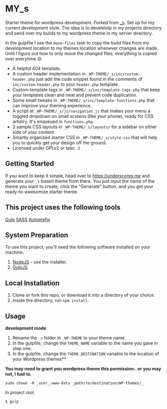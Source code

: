 
MY_s
===

Starter theme for wordpress development. Forked from [_s](https://github.com/Automattic/_s). Set up for my current development style. The idea is to develelolp in 
my projects directory and send over my builds to my wordpress theme in my server directory.

In the gulpfile I use the `move-files` task to copy the build files from my development location to my themes location whenever changes are made. Until I figure out how to only move the changed files, everything is copied over everytime :unamused:


* A helpful 404 template.
* A custom header implementation in `_WP-THEME/_s/inc/custom-header.php` just add the code snippet found in the comments of `inc/custom-header.php` to your `header.php` template.
* Custom template tags in `_WP-THEME/_s/inc/template-tags.php` that keep your templates clean and neat and prevent code duplication.
* Some small tweaks in `_WP-THEME/_s/inc/template-functions.php` that can improve your theming experience.
* A script at `_WP-THEME/_s/js/navigation.js` that makes your menu a toggled dropdown on small screens (like your phone), ready for CSS artistry. It's enqueued in `functions.php`.
* 2 sample CSS layouts in `_WP-THEME/_s/layouts/` for a sidebar on either side of your content.
* Smartly organized starter CSS in `_WP-THEME/_s/style.css` that will help you to quickly get your design off the ground.
* Licensed under GPLv2 or later. :)

Getting Started
---------------

If you want to keep it simple, head over to https://underscores.me and generate your `_s` based theme from there. You just input the name of the theme you want to create, click the "Generate" button, and you get your ready-to-awesomize starter theme.


## This project uses the following tools

[Gulp](http://gulpjs.com/)
[SASS](https://www.npmjs.com/package/gulp-sass)
[Autoprefix](https://www.npmjs.com/package/gulp-autoprefixer)


## System Preparation

To use this project, you'll need the following software installed on your machine.

1. [NodeJS](http://nodejs.org) - use the installer.
2. [GulpJS](https://github.com/gulpjs/gulp)

## Local Installation

1. Clone or fork this repo, or download it into a directory of your choice.
2. Inside the directory, run `npm install`.

## Usage

**development mode**

1. Rename the `_s` folder in `_WP-THEME` to your theme name.
2. In the gulpfile, change the `THEME_NAME` variable to the name you gave in step one.
3. In the gulpfile, change the `THEME_DESTINATION` variable to the location of your Wordpress themes**


**You may need to grant you wordpress theme this permission.. or you may not, I had to.**

`sudo chown -R _user_:www-data _path/to/destination/WP-themes/_`


In project root
```shell
$ gulp
```